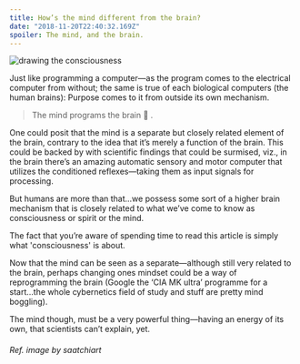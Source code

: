 ```yaml
---
title: How’s the mind different from the brain?
date: "2018-11-20T22:40:32.169Z"
spoiler: The mind, and the brain.
---
```


![drawing the consciousness](https://www.dropbox.com/s/td2epunpedk73hi/mind.jpg?raw=1)

Just like programming a computer—as the program comes to the electrical computer from without; the same is true of each biological computers (the human brains): Purpose comes to it from outside its own mechanism.

> The mind programs the brain 🧠 .

One could posit that the mind is a separate but closely related element of the brain, contrary to the idea that it’s merely a function of the brain. This could be backed by with scientific findings that could be surmised, viz., in the brain there’s an amazing automatic sensory and motor computer that utilizes the conditioned reflexes—taking them as input signals for processing.

But humans are more than that...we possess some sort of a higher brain mechanism that is closely related to what we’ve come to know as consciousness or spirit or the mind.

The fact that you’re aware of spending time to read this article is simply what 'consciousness' is about.

Now that the mind can be seen as a separate—although still very related to the brain, perhaps changing ones mindset could be a way of reprogramming the brain (Google the ‘CIA MK ultra’ programme for a start...the whole cybernetics field of study and stuff are pretty mind boggling).

The mind though, must be a very powerful thing—having an energy of its own, that scientists can’t explain, yet.


###### Ref. image by saatchiart 
